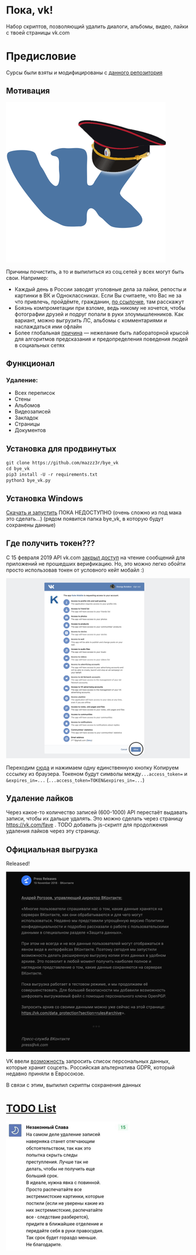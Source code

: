 # Пока, vk!
Набор скриптов, позволяющий удалить диалоги, альбомы, видео, лайки с
твоей страницы vk.com

# Предисловие
Сурсы были взяты и модифицированы с [данного репозитория](https://github.com/neseleznev/bye_vk)

## Мотивация

 ![О, привет!](images/greetings.png)

Причины почистить, а то и выпилиться из соц.сетей у всех могут быть свои. Например:
 * Каждый день в России заводят уголовные дела за лайки, репосты и
 картинки в ВК и Одноклассниках. Если Вы считаете, что Вас не за что
 привлечь, пройдёмте, гражданин, [по ссылочке](https://medialeaks.ru/2907bva-idyom-na-posadku/),
 там расскажут
 * Боязнь компрометации при взломе, ведь никому не хочется, чтобы
 фотографии друзей и подруг попали в руки злоумышленников. Как вариант,
 можно выгрузить ЛС, альбомы с комментариями и наслаждаться ими офлайн
 * Более глобальная
 [причина](https://vc.ru/43175-pochemu-stoit-udalit-vse-akkaunty-v-socialnyh-setyah)
  &mdash; нежелание быть лабораторной крысой для алгоритмов предсказания и
  предопределения поведения людей в социальных сетях

## Функционал
### Удаление:
 * Всех переписок
 * Стены
 * Альбомов
 * Видеозаписей
 * Закладок
 * Страницы
 * Документов

## Установка для продвинутых

```shell
git clone https://github.com/mazzz3r/bye_vk
cd bye_vk
pip3 install -U -r requirements.txt
python3 bye_vk.py
```

## Установка Windows

[Скачать и запустить](/) ПОКА НЕДОСТУПНО (очень сложно из под мака это сделать...)
(рядом появится папка bye_vk, в которую будут сохранены данные)

## Где получить токен???

С 15 февраля 2019 API vk.com [закрыл доступ](https://vk.com/dev/messages_api) на чтение сообщений для приложений не прошедших верификацию.
Но, это можно легко обойти просто использовав токен от условного кейт мобайл :)

![Получаем токен](images/get_token.png)

Переходим [сюда](https://oauth.vk.com/authorize?client_id=2685278&scope=1073737727&redirect_uri=https://oauth.vk.com/blank.html&display=page&response_type=token&revoke=1) и нажимаем одну единственную кнопку
Копируем сссылку из браузера. Токеном будут символы между`...access_token=` и `&expires_in=...` (`...access_token=TOKEN&expires_in=...`)
## Удаление лайков

Через какое-то количество записей (600-1000) API перестаёт выдавать записи, чтобы их дальше удалять. Это можно сделать через страницу https://vk.com/fave . TODO добавить js-скрипт для продолжения удаления лайков через эту страницу.

## Официальная выгрузка

Released!

![Russian GDPR](images/vk_gdpr.png)

VK ввели [возможность](https://vk.com/data_protection?section=rules#archive) запросить список персональных данных, которые хранит соцсеть. 
Российская альтернатива GDPR, который недавно приняли в Евросоюзе.

В связи с этим, выпилил скрипты сохранения данных

# [TODO List](https://github.com/users/MazZz3R/projects/1/views/1)


![P.S.](images/goodbye.png)
